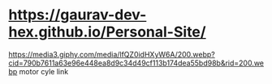 # https://gaurav-dev-hex.github.io/Personal-Site/
https://media3.giphy.com/media/lfQZ0idHXyW6A/200.webp?cid=790b7611a63e96e448ea8d9c34d49cf113b174dea55bd98b&rid=200.webp
motor cyle link

